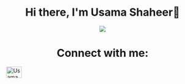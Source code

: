 <h1 align="center"> Hi there, I'm Usama Shaheer👋 </h1>
<p align="center">
  <a href="https://github.com/UsamaShaheer7"><img src="https://readme-typing-svg.herokuapp.com?lines=Computer+Science+Student;Full+Stack+Web+Developer;Always%20learning%20new%20Technology&center=true&width=500&height=50"></a>
</p>
<h1 align="center"> Connect with me: </h1>
<p align="center">

<a href="https://www.linkedin.com/in/usamashaheer7/" target="blank"><img align="center" src="https://cdn.jsdelivr.net/npm/simple-icons@3.0.1/icons/linkedin.svg" alt="UsamaShaheer" height="30" width="40" /></a>



</p>
<br>


